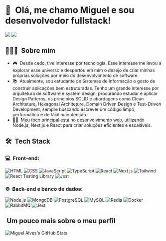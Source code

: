 <h1>👋 &nbsp;Olá, me chamo Miguel e sou desenvolvedor fullstack!</h1>

<a href="https://www.linkedin.com/in/miguel-alvess/"><img src="https://img.shields.io/badge/-Miguel%20Alves-0077B5?style=flat-square&logo=Linkedin&logoColor=white"/></a>
<a href="mailto:miguellalvesiqueira@gmail.com"><img src="https://img.shields.io/badge/-miguellalvesiqueira@gmail.com-D14836?style=flat-square&logo=Gmail&logoColor=white"/></a>

</p>

<h2> 👨🏻‍💻 &nbsp;Sobre mim</h2>

- 🎮 &nbsp;Desde cedo, tive interesse por tecnologia. Esse interesse me levou a explorar esse universo e despertou em mim o desejo de criar minhas próprias soluções por meio do desenvolvimento de software.
- 📚 &nbsp;Atualmente, sou estudante de Sistemas de Informação e gosto de construir aplicações bem estruturadas. Tenho um grande interesse por arquitetura de software e system design, procurando estudar e aplicar Design Patterns, os princípios SOLID e abordagens como Clean Architeture, Hexagonal Architeture, Domain Driven Design e Test-Driven Development, sempre buscando escrever um código limpo, performático e de fácil manutenção.
- 🧑‍💻 &nbsp;Meu foco principal está no desenvolvimento web, utilizando Node.js, Next.js e React para criar soluções eficientes e escaláveis. 

<h2> 🛠 &nbsp;Tech Stack</h2>
<h3>💻 &nbsp;Front-end:</h3>

![HTML](https://img.shields.io/badge/-HTML-333333?style=flat&logo=HTML5)
![CSS](https://img.shields.io/badge/-CSS-333333?style=flat&logo=CSS3&logoColor=1572B6)
![JavaScript](https://img.shields.io/badge/-JavaScript-333333?style=flat&logo=javascript)
![TypeScript](https://img.shields.io/badge/-TypeScript-333333?style=flat&logo=typescript&logoColor=2D79C7)
![React](https://img.shields.io/badge/-React-333333?style=flat&logo=react)
![Next.js](https://img.shields.io/badge/-Next.js-333333?style=flat&logo=next.js)
![Tailwind](https://img.shields.io/badge/-Tailwind-333333?style=flat&logo=tailwind-css)
![React Testing Library](https://img.shields.io/badge/-RTL-333333?style=flat&logo=testing-library)
![Jest](https://img.shields.io/badge/-Jest-333333?style=flat&logo=jest&logoColor=E535AB)

<h3>⚙️ &nbsp;Back-end e banco de dados:</h3>

![Node.js](https://img.shields.io/badge/-Node.js-333333?style=flat&logo=node.js)
![MongoDB](https://img.shields.io/badge/-MongoDB-333333?style=flat&logo=mongodb)
![PostgreSQL](https://img.shields.io/badge/-PostgreSQL-333333?style=flat&logo=postgresql)
![MySQL](https://img.shields.io/badge/-MySQL-333333?style=flat&logo=mysql)
![Redis](https://img.shields.io/badge/-Redis-333333?style=flat&logo=redis)
![Docker](https://img.shields.io/badge/-Docker-333333?style=flat&logo=docker)
![RabbitMQ](https://img.shields.io/badge/-RabbitMQ-333333?style=flat&logo=rabbitmq)
![Jest](https://img.shields.io/badge/-Jest-333333?style=flat&logo=jest&logoColor=E535AB)

<h2>&nbsp;Um pouco mais sobre o meu perfil</h2>

![Miguel Alves's GitHub Stats](https://github-readme-stats.vercel.app/api?username=MiguellAlvess&show_icons=true&theme=dracula)
